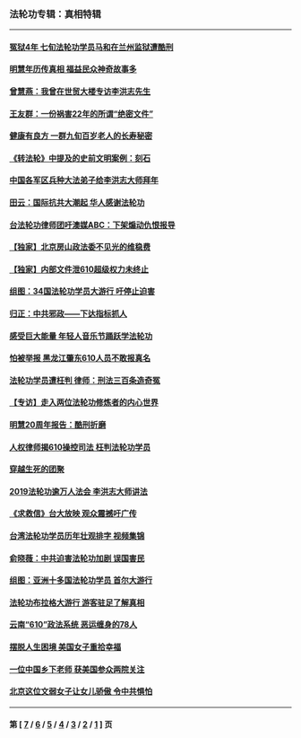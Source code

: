 ### 法轮功专辑：真相特辑
---
#### [冤狱4年 七旬法轮功学员马和在兰州监狱遭酷刑](../../pages/nf4389/n13304688.md?12010430) 
#### [明慧年历传真相 福益民众神奇故事多](../../pages/nf4389/n13294545.md?12010430) 
#### [曾慧燕：我曾在世贸大楼专访李洪志先生](../../pages/nf4389/n12898729.md?12010430) 
#### [王友群：一份祸害22年的所谓“绝密文件”](../../pages/nf4389/n12871750.md?12010430) 
#### [健康有良方 一群九旬百岁老人的长寿秘密](../../pages/nf4389/n12847475.md?12010430) 
#### [《转法轮》中提及的史前文明案例：刻石](../../pages/nf4389/n12758577.md?12010430) 
#### [中国各军区兵种大法弟子给李洪志大师拜年](../../pages/nf4389/n12750047.md?12010430) 
#### [田云：国际抗共大潮起 华人感谢法轮功](../../pages/nf4389/n12357708.md?12010430) 
#### [台法轮功律师团吁澳媒ABC：下架煽动仇恨报导](../../pages/nf4389/n12279917.md?12010430) 
#### [【独家】北京房山政法委不见光的维稳费](../../pages/nf4389/n12031979.md?12010430) 
#### [【独家】内部文件泄610超级权力未终止](../../pages/nf4389/n12023895.md?12010430) 
#### [组图：34国法轮功学员大游行 吁停止迫害](../../pages/nf4389/n11492658.md?12010430) 
#### [归正：中共邪政——下达指标抓人](../../pages/nf4389/n11474770.md?12010430) 
#### [感受巨大能量 年轻人音乐节踊跃学法轮功](../../pages/nf4389/n11441981.md?12010430) 
#### [怕被举报 黑龙江肇东610人员不敢报真名](../../pages/nf4389/n11436499.md?12010430) 
#### [法轮功学员遭枉判 律师：刑法三百条造奇冤](../../pages/nf4389/n11433943.md?12010430) 
#### [【专访】走入两位法轮功修炼者的内心世界](../../pages/nf4389/n11415623.md?12010430) 
#### [明慧20周年报告：酷刑折磨](../../pages/nf4389/n11387954.md?12010430) 
#### [人权律师揭610操控司法 枉判法轮功学员](../../pages/nf4389/n11313370.md?12010430) 
#### [穿越生死的团聚](../../pages/nf4389/n11258922.md?12010430) 
#### [2019法轮功逾万人法会 李洪志大师讲法](../../pages/nf4389/n11265303.md?12010430) 
#### [《求救信》台大放映 观众震撼吁广传](../../pages/nf4389/n10922251.md?12010430) 
#### [台湾法轮功学员历年壮观排字 视频集锦](../../pages/nf4389/n10878789.md?12010430) 
#### [俞晓薇：中共迫害法轮功加剧 误国害民](../../pages/nf4389/n10859260.md?12010430) 
#### [组图：亚洲十多国法轮功学员 首尔大游行](../../pages/nf4389/n10781149.md?12010430) 
#### [法轮功布拉格大游行 游客驻足了解真相](../../pages/nf4389/n10749360.md?12010430) 
#### [云南“610”政法系统 恶运缠身的78人](../../pages/nf4389/n10747534.md?12010430) 
#### [摆脱人生困境 美国女子重拾幸福](../../pages/nf4389/n10688678.md?12010430) 
#### [一位中国乡下老师 获美国参众两院关注](../../pages/nf4389/n10683927.md?12010430) 
#### [北京这位文弱女子让女儿骄傲 令中共惧怕](../../pages/nf4389/n10668341.md?12010430) 

---
#### 第 [ [7](./7.md?12010430) / [6](./6.md?12010430) / [5](./5.md?12010430) / [4](./4.md?12010430) / [3](./3.md?12010430) / [2](./2.md?12010430) / [1](./1.md?12010430) ] 页
